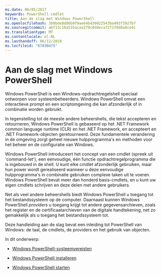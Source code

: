 ```yaml
---
ms.date: 06/05/2017
keywords: PowerShell-cmdlet
title: Aan de slag met Windows PowerShell
ms.openlocfilehash: 3b0bde8d86b0f0ae64b430022543ba493f3927b7
ms.sourcegitcommit: a6f13c16a535acea279c0ddeca72f1f0d8a8ce4c
ms.translationtype: MT
ms.contentlocale: nl-NL
ms.lasthandoff: 06/12/2019
ms.locfileid: "67030475"
---
```

# <a name="getting-started-with-windows-powershell"></a>Aan de slag met Windows PowerShell
Windows PowerShell is een Windows-opdrachtregelshell speciaal ontworpen voor systeembeheerders. Windows PowerShell omvat een interactieve prompt en een scriptomgeving die kan afzonderlijk of in combinatie worden gebruikt.

In tegenstelling tot de meeste andere beheershells, die tekst accepteren en retourneren, Windows PowerShell is gebaseerd op het .NET Framework common language runtime (CLR) en het .NET Framework, en accepteert en .NET Framework-objecten geretourneerd. Deze fundamentele verandering in de omgeving zorgt geheel nieuwe hulpprogramma's en methoden voor het beheer en de configuratie van Windows.

Windows PowerShell introduceert het concept van een cmdlet (spreek uit 'command-let'), een eenvoudige, één functie opdrachtregelprogramma die is ingebouwd in de shell. U kunt elke cmdlet afzonderlijk gebruiken, maar hun power wordt gerealiseerd wanneer u deze eenvoudige hulpprogramma's in combinatie gebruiken complexe taken uit te voeren. Windows PowerShell bevat meer dan honderd basis-cmdlets, en u kunt uw eigen cmdlets schrijven en deze delen met andere gebruikers.

Net als veel andere beheershells biedt Windows PowerShell u toegang tot het bestandssysteem op de computer. Daarnaast kunnen Windows PowerShell *providers* u toegang krijgt tot andere gegevensarchieven, zoals het register en de certificaatarchieven van de digitale handtekening, net zo gemakkelijk als u toegang het bestandssysteem tot.

Deze handleiding aan de slag bevat een inleiding tot PowerShell van Windows: de taal, de cmdlets, de providers en het gebruik van objecten.

In dit onderwerp:

- [Windows PowerShell-systeemvereisten](../setup/Windows-PowerShell-System-Requirements.md)

- [Windows PowerShell installeren](../setup/Installing-Windows-PowerShell.md)

- [Windows PowerShell starten](../setup/Starting-Windows-PowerShell.md)

